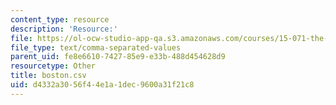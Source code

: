 ```yaml
---
content_type: resource
description: 'Resource:'
file: https://ol-ocw-studio-app-qa.s3.amazonaws.com/courses/15-071-the-analytics-edge-spring-2017/d4332a3056f44e1a1dec9600a31f21c8_boston.csv
file_type: text/comma-separated-values
parent_uid: fe8e6610-7427-85e9-e33b-488d454628d9
resourcetype: Other
title: boston.csv
uid: d4332a30-56f4-4e1a-1dec-9600a31f21c8
---
```

